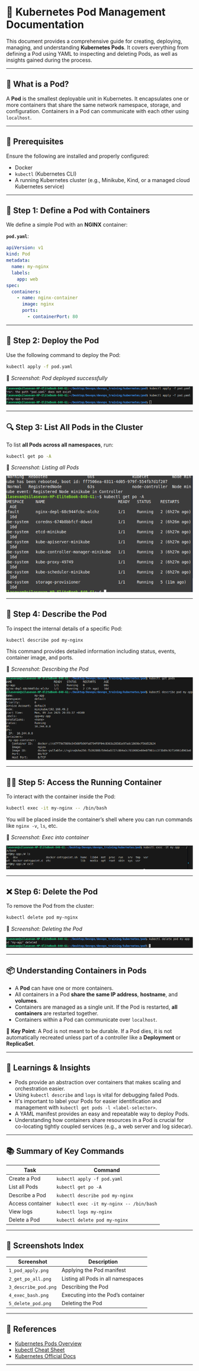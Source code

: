 # 📘 Kubernetes Pod Management Documentation

This document provides a comprehensive guide for creating, deploying, managing, and understanding **Kubernetes Pods**. It covers everything from defining a Pod using YAML to inspecting and deleting Pods, as well as insights gained during the process.

---

## 📌 What is a Pod?

A **Pod** is the smallest deployable unit in Kubernetes. It encapsulates one or more containers that share the same network namespace, storage, and configuration. Containers in a Pod can communicate with each other using `localhost`.

---

## 🔧 Prerequisites

Ensure the following are installed and properly configured:

* Docker
* `kubectl` (Kubernetes CLI)
* A running Kubernetes cluster (e.g., Minikube, Kind, or a managed cloud Kubernetes service)

---

## 📄 Step 1: Define a Pod with Containers

We define a simple Pod with an **NGINX** container:

**`pod.yaml`**:

```yaml
apiVersion: v1
kind: Pod
metadata:
  name: my-nginx
  labels:
    app: web
spec:
  containers:
    - name: nginx-container
      image: nginx
      ports:
        - containerPort: 80
```

---

## 🚀 Step 2: Deploy the Pod

Use the following command to deploy the Pod:

```bash
kubectl apply -f pod.yaml
```

📸 *Screenshot: Pod deployed successfully*

![Pod Deployment](screenshots/4.png)

---

## 🔍 Step 3: List All Pods in the Cluster

To list **all Pods across all namespaces**, run:

```bash
kubectl get po -A
```

📸 *Screenshot: Listing all Pods*

![Get Pods](screenshots/3.png)

---

## 🔎 Step 4: Describe the Pod

To inspect the internal details of a specific Pod:

```bash
kubectl describe pod my-nginx
```

This command provides detailed information including status, events, container image, and ports.

📸 *Screenshot: Describing the Pod*

![Describe Pod](screenshots/6.png)

---

## 🧑‍💻 Step 5: Access the Running Container

To interact with the container inside the Pod:

```bash
kubectl exec -it my-nginx -- /bin/bash
```

You will be placed inside the container’s shell where you can run commands like `nginx -v`, `ls`, etc.

📸 *Screenshot: Exec into container*

![Exec](screenshots/9.png)

---

## ❌ Step 6: Delete the Pod

To remove the Pod from the cluster:

```bash
kubectl delete pod my-nginx
```

📸 *Screenshot: Deleting the Pod*

![Delete Pod](screenshots/10.png)

---

## 📦 Understanding Containers in Pods

* A **Pod** can have one or more containers.
* All containers in a Pod **share the same IP address**, **hostname**, and **volumes**.
* Containers are managed as a single unit. If the Pod is restarted, **all containers** are restarted together.
* Containers within a Pod can communicate over `localhost`.

📌 **Key Point**: A Pod is not meant to be durable. If a Pod dies, it is not automatically recreated unless part of a controller like a **Deployment** or **ReplicaSet**.

---

## 🧠 Learnings & Insights

* Pods provide an abstraction over containers that makes scaling and orchestration easier.
* Using `kubectl describe` and `logs` is vital for debugging failed Pods.
* It's important to label your Pods for easier identification and management with `kubectl get pods -l <label-selector>`.
* A YAML manifest provides an easy and repeatable way to deploy Pods.
* Understanding how containers share resources in a Pod is crucial for co-locating tightly coupled services (e.g., a web server and log sidecar).

---

## 📚 Summary of Key Commands

| Task             | Command                                  |
| ---------------- | ---------------------------------------- |
| Create a Pod     | `kubectl apply -f pod.yaml`              |
| List all Pods    | `kubectl get po -A`                      |
| Describe a Pod   | `kubectl describe pod my-nginx`          |
| Access container | `kubectl exec -it my-nginx -- /bin/bash` |
| View logs        | `kubectl logs my-nginx`                  |
| Delete a Pod     | `kubectl delete pod my-nginx`            |

---

## 📸 Screenshots Index

| Screenshot           | Description                        |
| -------------------- | ---------------------------------- |
| `1_pod_apply.png`    | Applying the Pod manifest          |
| `2_get_po_all.png`   | Listing all Pods in all namespaces |
| `3_describe_pod.png` | Describing the Pod                 |
| `4_exec_bash.png`    | Executing into the Pod’s container |
| `5_delete_pod.png`   | Deleting the Pod                   |

---

## 🔗 References

* [Kubernetes Pods Overview](https://kubernetes.io/docs/concepts/workloads/pods/)
* [kubectl Cheat Sheet](https://kubernetes.io/docs/reference/kubectl/cheatsheet/)
* [Kubernetes Official Docs](https://kubernetes.io/docs/)

---
